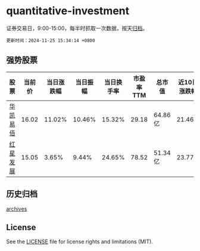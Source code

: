# quantitative-investment

证券交易日，9:00-15:00，每半时抓取一次数据，按天[归档](archives)。

`更新时间：2024-11-25 15:34:14 +0800`

## 强势股票

|股票|当前价|当日涨跌幅|当日振幅|当日换手率|市盈率TTM|总市值|近10日涨跌幅|
|----|----|----|----|----|----|----|----|
|[华凯易佰](https://xueqiu.com/S/SZ300592)|16.02|11.02%|10.46%|15.32%|29.18|64.86亿|21.46%|
|[红星发展](https://xueqiu.com/S/SH600367)|15.05|3.65%|9.44%|24.65%|78.52|51.34亿|23.77%|

## 历史归档

[archives](archives)

## License

See the [LICENSE](LICENSE) file for license rights and limitations (MIT).
